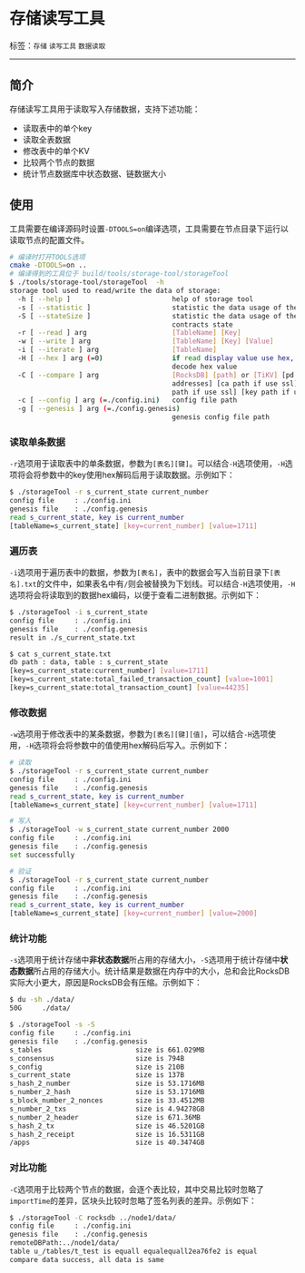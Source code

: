 # 存储读写工具

标签：``存储`` ``读写工具`` ``数据读取``

----------

## 简介

存储读写工具用于读取写入存储数据，支持下述功能：

- 读取表中的单个key
- 读取全表数据
- 修改表中的单个KV
- 比较两个节点的数据
- 统计节点数据库中状态数据、链数据大小

## 使用

工具需要在编译源码时设置`-DTOOLS=on`编译选项，工具需要在节点目录下运行以读取节点的配置文件。

```bash
# 编译时打开TOOLS选项
cmake -DTOOLS=on ..
# 编译得到的工具位于 build/tools/storage-tool/storageTool
$ ./tools/storage-tool/storageTool  -h
storage tool used to read/write the data of storage:
  -h [ --help ]                         help of storage tool
  -s [ --statistic ]                    statistic the data usage of the storage
  -S [ --stateSize ]                    statistic the data usage of the
                                        contracts state
  -r [ --read ] arg                     [TableName] [Key]
  -w [ --write ] arg                    [TableName] [Key] [Value]
  -i [ --iterate ] arg                  [TableName]
  -H [ --hex ] arg (=0)                 if read display value use hex, if write
                                        decode hex value
  -C [ --compare ] arg                  [RocksDB] [path] or [TiKV] [pd
                                        addresses] [ca path if use ssl] [cert
                                        path if use ssl] [key path if use ssl]
  -c [ --config ] arg (=./config.ini)   config file path
  -g [ --genesis ] arg (=./config.genesis)
                                        genesis config file path
```

### 读取单条数据

`-r`选项用于读取表中的单条数据，参数为`[表名][键]`。可以结合`-H`选项使用，`-H`选项将会将参数中的key使用hex解码后用于读取数据。示例如下：

```bash
$ ./storageTool -r s_current_state current_number
config file     : ./config.ini
genesis file    : ./config.genesis
read s_current_state, key is current_number
[tableName=s_current_state] [key=current_number] [value=1711]
```

### 遍历表

`-i`选项用于遍历表中的数据，参数为`[表名]`，表中的数据会写入当前目录下`[表名].txt`的文件中，如果表名中有`/`则会被替换为下划线。可以结合`-H`选项使用，`-H`选项将会将读取到的数据hex编码，以便于查看二进制数据。示例如下：

```bash
$ ./storageTool -i s_current_state
config file     : ./config.ini
genesis file    : ./config.genesis
result in ./s_current_state.txt

$ cat s_current_state.txt
db path : data, table : s_current_state
[key=s_current_state:current_number] [value=1711]
[key=s_current_state:total_failed_transaction_count] [value=1001]
[key=s_current_state:total_transaction_count] [value=44235]
```

### 修改数据

`-w`选项用于修改表中的某条数据，参数为`[表名][键][值]`，可以结合`-H`选项使用，`-H`选项将会将参数中的值使用hex解码后写入。示例如下：

```bash
# 读取
$ ./storageTool -r s_current_state current_number
config file     : ./config.ini
genesis file    : ./config.genesis
read s_current_state, key is current_number
[tableName=s_current_state] [key=current_number] [value=1711]

# 写入
$ ./storageTool -w s_current_state current_number 2000
config file     : ./config.ini
genesis file    : ./config.genesis
set successfully

# 验证
$ ./storageTool -r s_current_state current_number
config file     : ./config.ini
genesis file    : ./config.genesis
read s_current_state, key is current_number
[tableName=s_current_state] [key=current_number] [value=2000]
```

### 统计功能

`-s`选项用于统计存储中**非状态数据**所占用的存储大小，`-S`选项用于统计存储中**状态数据**所占用的存储大小。统计结果是数据在内存中的大小，总和会比RocksDB实际大小更大，原因是RocksDB会有压缩。示例如下：

```bash
$ du -sh ./data/
50G     ./data/

$ ./storageTool -s -S
config file     : ./config.ini
genesis file    : ./config.genesis
s_tables                       size is 661.029MB
s_consensus                    size is 794B
s_config                       size is 210B
s_current_state                size is 137B
s_hash_2_number                size is 53.1716MB
s_number_2_hash                size is 53.1716MB
s_block_number_2_nonces        size is 33.4512MB
s_number_2_txs                 size is 4.94278GB
s_number_2_header              size is 671.36MB
s_hash_2_tx                    size is 46.5201GB
s_hash_2_receipt               size is 16.5311GB
/apps                          size is 40.3474GB
```

### 对比功能

`-C`选项用于比较两个节点的数据，会逐个表比较，其中交易比较时忽略了`importTime`的差异，区块头比较时忽略了签名列表的差异。示例如下：

```bash
$ ./storageTool -C rocksdb ../node1/data/
config file     : ./config.ini
genesis file    : ./config.genesis
remoteDBPath:../node1/data/
table u_/tables/t_test is equall equalequall2ea76fe2 is equal
compare data success, all data is same
```
